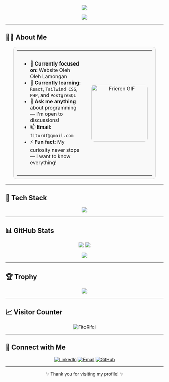 <!-- Header Banner: White-Purple -->
<p align="center">
  <img src="https://capsule-render.vercel.app/api?type=waving&color=0:8B5CF6,100:E0E7FF&height=200&section=header&text=Hi,%20I'm%20Fito%20Rifqi%20👋&fontColor=ffffff&fontSize=40&fontAlignY=35&desc=Technology%20Enthusiast&descAlignY=60&descAlign=50&descFontColor=ffffff" />
</p>

<!-- Typing Effect: Purple -->
<p align="center">
  <img src="https://readme-typing-svg.herokuapp.com?font=Fira+Code&weight=500&size=22&pause=1000&color=8B5CF6&center=true&vCenter=true&width=435&lines=I+love+building+cool+projects+🚀;Learning+Web+Dev%2C+Node.js+%26+moree+💻;" />
</p>


---

## 👨‍💻 About Me

<div align="center">
  <table style="border: 1px solid #ccc; border-radius: 10px; padding: 10px; background-color: #f9f9f9; width: 90%;">
    <tr>
      <td valign="top" width="65%" style="padding: 15px;">
        <ul>
          <li>🔭 <strong>Currently focused on:</strong> Website Oleh Oleh Lamongan</li>
          <li>🌱 <strong>Currently learning:</strong> <code>React</code>, <code>Tailwind CSS</code>, <code>PHP</code>, and <code>PostgreSQL</code></li>
          <li>💬 <strong>Ask me anything</strong> about programming — I'm open to discussions!</li>
          <li>📫 <strong>Email:</strong> <code>fitordf@gmail.com</code></li>
          <li>⚡ <strong>Fun fact:</strong> My curiosity never stops — I want to know everything!</li>
        </ul>
      </td>
      <td align="center" width="35%" style="padding: 15px;">
        <img src="https://github.com/user-attachments/assets/88e4de7a-ab67-438a-a689-f749dbff9352" width="180px" alt="Frieren GIF" style="border-radius: 10px;" />
      </td>
    </tr>
  </table>
</div>


---

## 🧰 Tech Stack

<p align="center">
  <img src="https://skillicons.dev/icons?i=html,css,js,php,java,flutter,dart,mysql,tailwind,git,github" />
</p>

---

## 📊 GitHub Stats

<p align="center">
  <img src="https://github-readme-stats.vercel.app/api?username=FitoRifqi&show_icons=true&theme=tokyonight&hide_title=true" />
  <img src="https://github-readme-streak-stats.herokuapp.com/?user=FitoRifqi&theme=tokyonight&hide_border=true" />
</p>

<p align="center">
  <img src="https://github-readme-stats.vercel.app/api/top-langs/?username=FitoRifqi&layout=compact&theme=tokyonight" />
</p>

---

## 🏆 Trophy

<p align="center">
  <img src="https://github-profile-trophy.vercel.app/?username=FitoRifqi&theme=onestar&margin-w=10&no-frame=true" />
</p>

---

## 📈 Visitor Counter

<p align="center">
  <img src="https://komarev.com/ghpvc/?username=FitoRifqi&label=Profile%20views&color=0e75b6&style=flat" alt="FitoRifqi" />
</p>

---

## 🤝 Connect with Me

<p align="center">
  <a href="https://www.linkedin.com/in/fito-rifqi-a904a933b/" target="_blank"><img alt="LinkedIn" src="https://img.shields.io/badge/-LinkedIn-0A66C2?style=flat&logo=linkedin&logoColor=white" /></a>
  <a href="mailto:fitorifqi@gmail.com"><img alt="Email" src="https://img.shields.io/badge/-Gmail-EA4335?style=flat&logo=gmail&logoColor=white" /></a>
  <a href="https://github.com/FitoRifqi" target="_blank"><img alt="GitHub" src="https://img.shields.io/badge/-GitHub-181717?style=flat&logo=github&logoColor=white" /></a>
</p>

---

<p align="center">✨ Thank you for visiting my profile! ✨</p>
